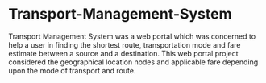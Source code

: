 # Transport-Management-System
Transport Management System was a web portal which was concerned to help a user in finding the shortest route, transportation mode and fare estimate between a source and a destination. This web portal project considered the geographical location nodes and applicable fare depending upon the mode of transport and route.
